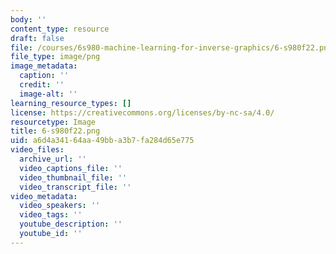 ```yaml
---
body: ''
content_type: resource
draft: false
file: /courses/6s980-machine-learning-for-inverse-graphics/6-s980f22.png
file_type: image/png
image_metadata:
  caption: ''
  credit: ''
  image-alt: ''
learning_resource_types: []
license: https://creativecommons.org/licenses/by-nc-sa/4.0/
resourcetype: Image
title: 6-s980f22.png
uid: a6d4a341-64aa-49bb-a3b7-fa284d65e775
video_files:
  archive_url: ''
  video_captions_file: ''
  video_thumbnail_file: ''
  video_transcript_file: ''
video_metadata:
  video_speakers: ''
  video_tags: ''
  youtube_description: ''
  youtube_id: ''
---
```

